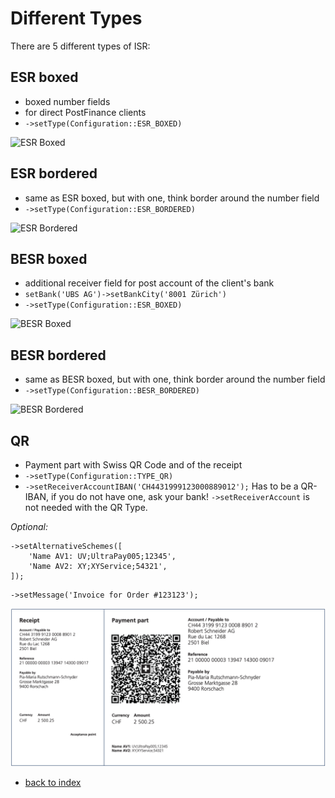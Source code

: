 # Different Types

There are 5 different types of ISR:

## ESR boxed

* boxed number fields
* for direct PostFinance clients
* ```->setType(Configuration::ESR_BOXED)```

![ESR Boxed](../public/images/esr_boxed.jpg)

## ESR bordered

* same as ESR boxed, but with one, think border around the number field
* ```->setType(Configuration::ESR_BORDERED)```

![ESR Bordered](../public/images/esr_bordered.jpg)

## BESR boxed

* additional receiver field for post account of the client's bank
* ```setBank('UBS AG')->setBankCity('8001 Zürich')```
* ```->setType(Configuration::ESR_BOXED)```

![BESR Boxed](../public/images/besr_boxed.jpg)

## BESR bordered

* same as BESR boxed, but with one, think border around the number field
* ```->setType(Configuration::BESR_BORDERED)```

![BESR Bordered](../public/images/besr_bordered.jpg)


## QR

* Payment part with Swiss QR Code and of the receipt
* ```->setType(Configuration::TYPE_QR)```
* ```->setReceiverAccountIBAN('CH4431999123000889012');```
Has to be a QR-IBAN, if you do not have one, ask your bank! `->setReceiverAccount` is not needed with the QR Type.

_Optional:_
```
->setAlternativeSchemes([
    'Name AV1: UV;UltraPay005;12345',
    'Name AV2: XY;XYService;54321',
]);
```
```
->setMessage('Invoice for Order #123123');
```

![QR](../public/images/qr.png)

* [back to index](index.md)
